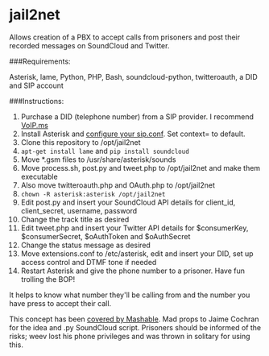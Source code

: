 jail2net
=========
Allows creation of a PBX to accept calls from prisoners and post their recorded messages on SoundCloud and Twitter.

###Requirements:

Asterisk, lame, Python, PHP, Bash, soundcloud-python, twitteroauth, a DID and SIP account

###Instructions:

1. Purchase a DID (telephone number) from a SIP provider. I recommend [VoIP.ms](https://voip.ms)
2. Install Asterisk and [configure your sip.conf](http://wiki.voip.ms/article/PBXs#Asterisk_.28SIP.29). Set context= to default.
3. Clone this repository to /opt/jail2net
4. `apt-get install lame` and `pip install soundcloud`
5. Move *.gsm files to /usr/share/asterisk/sounds
6. Move process.sh, post.py and tweet.php to /opt/jail2net and make them executable
7. Also move twitteroauth.php and OAuth.php to /opt/jail2net
8. `chown -R asterisk:asterisk /opt/jail2net`
9. Edit post.py and insert your SoundCloud API details for client_id, client_secret, username, password
10. Change the track title as desired
11. Edit tweet.php and insert your Twitter API details for $consumerKey, $consumerSecret, $oAuthToken and $oAuthSecret
12. Change the status message as desired
13. Move extensions.conf to /etc/asterisk, edit and insert your DID, set up access control and DTMF tone if needed
14. Restart Asterisk and give the phone number to a prisoner. Have fun trolling the BOP!

It helps to know what number they'll be calling from and the number you have press to accept their call.

This concept has been [covered by Mashable](http://mashable.com/2013/04/15/weev-soundcloud-message/). Mad props to Jaime Cochran for the idea and .py SoundCloud script. Prisoners should be informed of the risks; weev lost his phone privileges and was thrown in solitary for using this.
